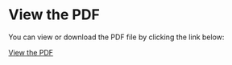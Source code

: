 # View the PDF

You can view or download the PDF file by clicking the link below:

[View the PDF](./en.subjects/en.subject.CPP00pdf)